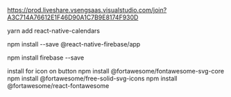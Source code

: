 https://prod.liveshare.vsengsaas.visualstudio.com/join?A3C714A76612E1F46D90A1C7B9E8174F930D

yarn add react-native-calendars

npm install --save @react-native-firebase/app


npm install firebase --save

install for icon on button
npm install @fortawesome/fontawesome-svg-core
npm install @fortawesome/free-solid-svg-icons
npm install @fortawesome/react-fontawesome

